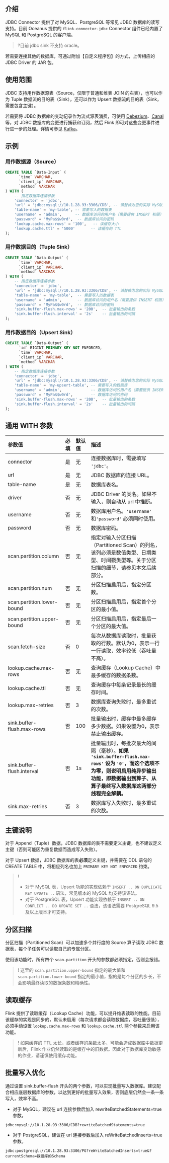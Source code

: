 ## 介绍
JDBC Connector 提供了对 MySQL、PostgreSQL 等常见 JDBC 数据库的读写支持。目前 Oceanus 提供的 `flink-connector-jdbc` Connector 组件已经内置了 MySQL 和 PostgreSQL 的客户端。
>?目前 jdbc sink 不支持 oracle。

若需要连接其他的数据库，可通过附加【自定义程序包】的方式，上传相应的 JDBC Driver 的 JAR 包。

## 使用范围
JDBC 支持用作数据源表（Source，仅限于普通和维表 JOIN 的右表），也可以作为 Tuple 数据流的目的表（Sink），还可以作为 Upsert 数据流的目的表（Sink，需要包含主键）。

若需要将 JDBC 数据库的变动记录作为流式源表消费，可使用 [Debezium](https://debezium.io/documentation/reference/1.2/tutorial.html)、[Canal](https://github.com/alibaba/canal) 等，对 JDBC 数据库的变更进行捕获和订阅，然后 Flink 即可对这些变更事件进行进一步的处理。详情可参见 [Kafka](https://cloud.tencent.com/document/product/849/48310)。

## 示例
### 用作数据源（Source）

```sql
CREATE TABLE `Data-Input` (
      `time` VARCHAR,
      `client_ip` VARCHAR,
      `method` VARCHAR
) WITH (
    -- 指定数据库连接参数
    'connector' = 'jdbc',
    'url' = 'jdbc:mysql://10.1.28.93:3306/CDB', -- 请替换为您的实际 MySQL 连接参数
    'table-name' = 'my-table', -- 需要写入的数据表
    'username' = 'admin',      -- 数据库访问的用户名（需要提供 INSERT 权限）
    'password' = 'MyPa$$w0rd',  -- 数据库访问的密码
    'lookup.cache.max-rows' = '100',   -- 读缓存大小
    'lookup.cache.ttl' = '5000'       -- 读缓存的 TTL
);
```
### 用作数据目的（Tuple Sink）
```sql
CREATE TABLE `Data-Output` (
      `time` VARCHAR,
      `client_ip` VARCHAR,
      `method` VARCHAR
) WITH (
    -- 指定数据库连接参数
    'connector' = 'jdbc',
    'url' = 'jdbc:mysql://10.1.28.93:3306/CDB', -- 请替换为您的实际 MySQL 连接参数
    'table-name' = 'my-table',  -- 需要写入的数据表
    'username' = 'admin',       -- 数据库访问的用户名（需要提供 INSERT 权限）
    'password' = 'MyPa$$w0rd',  -- 数据库访问的密码
    'sink.buffer-flush.max-rows' = '200',  -- 批量输出的条数
    'sink.buffer-flush.interval' = '2s'    -- 批量输出的间隔
);
```

### 用作数据目的（Upsert Sink）
```sql
CREATE TABLE `Data-Output` (
      `id` BIGINT PRIMARY KEY NOT ENFORCED,
      `time` VARCHAR,
      `client_ip` VARCHAR,
      `method` VARCHAR
) WITH (
    -- 指定数据库连接参数
    'connector' = 'jdbc',
    'url' = 'jdbc:mysql://10.1.28.93:3306/CDB', -- 请替换为您的实际 MySQL 连接参数
    'table-name' = 'my-upsert-table', -- 需要写入的数据表
    'username' = 'admin',             -- 数据库访问的用户名（需要提供 INSERT 权限）
    'password' = 'MyPa$$w0rd',        -- 数据库访问的密码
    'sink.buffer-flush.max-rows' = '200',  -- 批量输出的条数
    'sink.buffer-flush.interval' = '2s'    -- 批量输出的间隔
);
```

## 通用 WITH 参数

| 参数值                     | 必填 | 默认值 | 描述                                                         |
| :------------------------- | :---- | :----- | :----------------------------------------------------------- |
| connector                  | 是    | 无     | 连接数据库时，需要填写 `'jdbc'`。                            |
| url                        | 是    | 无     | JDBC 数据库的连接 URL。                                        |
| table-name                 | 是    | 无     | 数据库表名。                                                 |
| driver                     | 否    | 无     | JDBC Driver 的类名。如果不输入，则自动从 url 中推断。        |
| username                   | 否    | 无     | 数据库用户名。`'username'` 和`'password'` 必须同时使用。     |
| password                   | 否    | 无     | 数据库密码。                                                 |
| scan.partition.column      | 否    | 无     | 指定对输入分区扫描（Partitioned Scan）的列名，该列必须是数值类型、日期类型、时间戳类型等。关于分区扫描的细节，请参见本文后续部分。 |
| scan.partition.num         | 否    | 无     | 分区扫描启用后，指定分区数。                                 |
| scan.partition.lower-bound | 否    | 无     | 分区扫描启用后，指定首个分区的最小值。                       |
| scan.partition.upper-bound | 否    | 无     | 分区扫描启用后，指定最后一个分区的最大值。                   |
| scan.fetch-size            | 否    | 0      | 每次从数据库读取时，批量获取的行数。默认为0，表示一行一行读取，效率较低（吞吐量不高）。 |
| lookup.cache.max-rows      | 否    | 无     | 查询缓存（Lookup Cache）中最多缓存的数据条数。               |
| lookup.cache.ttl           | 否    | 无     | 查询缓存中每条记录最长的缓存时间。                           |
| lookup.max-retries         | 否    | 3      | 数据库查询失败时，最多重试的次数。                           |
| sink.buffer-flush.max-rows | 否    | 100    | 批量输出时，缓存中最多缓存多少数据。如果设置为0，表示禁止输出缓存。 |
| sink.buffer-flush.interval | 否    | 1s     | 批量输出时，每批次最大的间隔（毫秒）。**如果 `'sink.buffer-flush.max-rows'` 设为 `'0'`，而这个选项不为零，则说明启用纯异步输出功能，即数据输出到算子、从算子最终写入数据库这两部分线程完全解耦。** |
| sink.max-retries           | 否    | 3      | 数据库写入失败时，最多重试的次数。                           |

## 主键说明
对于 Append（Tuple）数据，JDBC 数据库的表不需要定义主键，也不建议定义主键（否则可能因为重复数据而造成写入失败）。

对于 Upsert 数据，JDBC 数据库的表**必须**定义主键，并需要在 DDL 语句的 CREATE TABLE 中，将相应列名也加上 `PRIMARY KEY NOT ENFORCED` 约束。
> ! 
> - 对于 MySQL 表，Upsert 功能的实现依赖于 `INSERT .. ON DUPLICATE KEY UPDATE ..` 语法，常见版本的 MySQL 均支持该语法。
> - 对于 PostgreSQL 表，Upsert 功能实现依赖于 `INSERT .. ON CONFLICT .. DO UPDATE SET ..` 语法，该语法需要 PostgreSQL 9.5 及以上版本才可支持。

## 分区扫描
分区扫描（Partitioned Scan）可以加速多个并行度的 Source 算子读取 JDBC 数据表，每个子任务可以读取自己的专属分区。

使用该功能时，所有四个 `scan.partition` 开头的参数都必须指定，否则会报错。
> ! 这里的 `scan.partition.upper-bound` 指定的最大值和 `scan.partition.lower-bound` 指定的最小值，指的是每个分区的步长，不会影响最终读取的数据条数和精确性。

## 读取缓存
Flink 提供了读取缓存（Lookup Cache）功能，可以提升维表读取的性能。目前该缓存的实现是同步的，默认未启用（每次请求都会读取数据库，吞吐量很低），必须手动设置 `lookup.cache.max-rows` 和 `lookup.cache.ttl` 两个参数来启用该功能。
> ! 如果缓存的 TTL 太长，或者缓存的条数太多，可能会造成数据库中数据更新后，Flink 作业仍然读取的是缓存中的旧数据。因此对于数据库变动敏感的作业，请谨慎使用缓存功能。

## 批量写入优化
通过设置 sink.buffer-flush 开头的两个参数，可以实现批量写入数据库。建议配合相应底层数据库的参数，以达到更好的批量写入效果，否则底层仍然会一条一条写入，效率不高。
- 对于 MySQL，建议在 url 连接参数后加入 rewriteBatchedStatements=true 参数。
```
jdbc:mysql://10.1.28.93:3306/CDB?rewriteBatchedStatements=true
```
- 对于 PostgreSQL，建议在 url 连接参数后加入 reWriteBatchedInserts=true 参数。
```
jdbc:postgresql://10.1.28.93:3306/PG?reWriteBatchedInserts=true&?currentSchema=数据库的Schema
```
